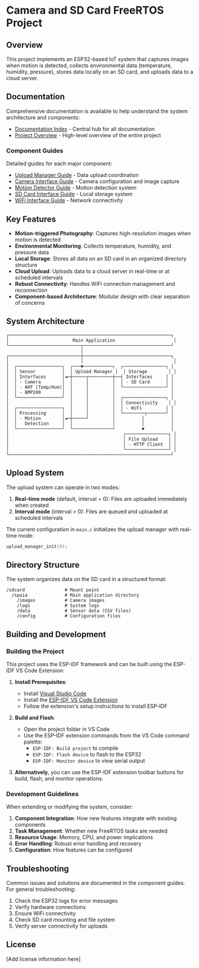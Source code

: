 # Camera and SD Card FreeRTOS Project

## Overview

This project implements an ESP32-based IoT system that captures images when motion is detected, collects environmental data (temperature, humidity, pressure), stores data locally on an SD card, and uploads data to a cloud server.

## Documentation

Comprehensive documentation is available to help understand the system architecture and components:

- [Documentation Index](documentation_index.md) - Central hub for all documentation
- [Project Overview](project_overview.md) - High-level overview of the entire project

### Component Guides

Detailed guides for each major component:

- [Upload Manager Guide](upload_manager_guide.md) - Data upload coordination
- [Camera Interface Guide](camera_interface_guide.md) - Camera configuration and image capture
- [Motion Detector Guide](motion_detector_guide.md) - Motion detection system
- [SD Card Interface Guide](sdcard_interface_guide.md) - Local storage system
- [WiFi Interface Guide](wifi_interface_guide.md) - Network connectivity

## Key Features

- **Motion-triggered Photography**: Captures high-resolution images when motion is detected
- **Environmental Monitoring**: Collects temperature, humidity, and pressure data
- **Local Storage**: Stores all data on an SD card in an organized directory structure
- **Cloud Upload**: Uploads data to a cloud server in real-time or at scheduled intervals
- **Robust Connectivity**: Handles WiFi connection management and reconnection
- **Component-based Architecture**: Modular design with clear separation of concerns

## System Architecture

```
┌─────────────────────────────────────────────────────────────┐
│                        Main Application                      │
└───────────────────────────┬─────────────────────────────────┘
                            │
┌───────────────────────────┼─────────────────────────────────┐
│                           │                                  │
│  ┌─────────────────┐  ┌───▼───────────┐  ┌────────────────┐ │
│  │ Sensor          │  │ Upload Manager │  │ Storage        │ │
│  │ Interfaces      │◄─┼─────┬─────────┼──┤ Interfaces     │ │
│  │ - Camera        │  │     │         │  │ - SD Card      │ │
│  │ - AHT (Temp/Hum)│  │     │         │  └────────────────┘ │
│  │ - BMP280        │  │     │         │                     │
│  └─────────────────┘  │     │         │  ┌────────────────┐ │
│                       │     │         │  │ Connectivity    │ │
│  ┌─────────────────┐  │     │         │  │ - WiFi         │ │
│  │ Processing      │  │     │         │  └────────┬───────┘ │
│  │ - Motion        │◄─┼─────┘         │          │          │
│  │   Detection     │  │               │          │          │
│  └─────────────────┘  └───────────────┘          ▼          │
│                                           ┌────────────────┐ │
│                                           │ File Upload    │ │
│                                           │ - HTTP Client  │ │
│                                           └────────────────┘ │
└─────────────────────────────────────────────────────────────┘
```

## Upload System

The upload system can operate in two modes:

1. **Real-time mode** (default, interval = 0): Files are uploaded immediately when created
2. **Interval mode** (interval > 0): Files are queued and uploaded at scheduled intervals

The current configuration in `main.c` initializes the upload manager with real-time mode:
```c
upload_manager_init(0);
```

## Directory Structure

The system organizes data on the SD card in a structured format:

```
/sdcard               # Mount point
  /spaia              # Main application directory
    /images           # Camera images
    /logs             # System logs
    /data             # Sensor data (CSV files)
    /config           # Configuration files
```

## Building and Development

### Building the Project

This project uses the ESP-IDF framework and can be built using the ESP-IDF VS Code Extension:

1. **Install Prerequisites**:
   - Install [Visual Studio Code](https://code.visualstudio.com/)
   - Install the [ESP-IDF VS Code Extension](https://marketplace.visualstudio.com/items?itemName=espressif.esp-idf-extension)
   - Follow the extension's setup instructions to install ESP-IDF

2. **Build and Flash**:
   - Open the project folder in VS Code
   - Use the ESP-IDF extension commands from the VS Code command palette:
     - `ESP-IDF: Build project` to compile
     - `ESP-IDF: Flash device` to flash to the ESP32
     - `ESP-IDF: Monitor device` to view serial output

3. **Alternatively**, you can use the ESP-IDF extension toolbar buttons for build, flash, and monitor operations.

### Development Guidelines

When extending or modifying the system, consider:

1. **Component Integration**: How new features integrate with existing components
2. **Task Management**: Whether new FreeRTOS tasks are needed
3. **Resource Usage**: Memory, CPU, and power implications
4. **Error Handling**: Robust error handling and recovery
5. **Configuration**: How features can be configured

## Troubleshooting

Common issues and solutions are documented in the component guides. For general troubleshooting:

1. Check the ESP32 logs for error messages
2. Verify hardware connections
3. Ensure WiFi connectivity
4. Check SD card mounting and file system
5. Verify server connectivity for uploads

## License

[Add license information here]
